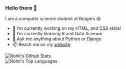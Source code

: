 ### Hello there 👋

I am a computer science student at Rutgers 😄

- 🔭 I’m currently working on my HTML, and CSS skills!
- 🌱 I’m currently learning R and Data Science.
- 💬 Ask me anything about Python or Django
- 📫 Reach me on my [website](https://abrohit.pythonanywhere.com/)

<img align="left" alt="Rohit's Github Stats" src="https://github-readme-stats.vercel.app/api?username=abrohit&show_icons=true&hide_border=true&count_private=true" />  
<br />
<img alt="Rohit's Top Languages" src="https://github-readme-stats.vercel.app/api/top-langs/?username=abrohit&layout=compact"/>
